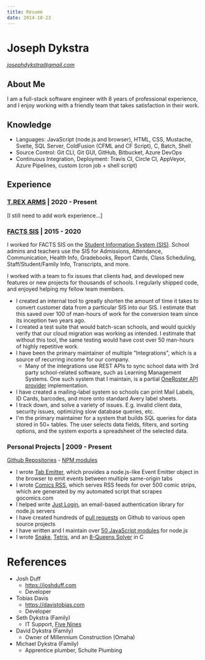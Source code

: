 ```yaml
---
title: Résumé
date: 2014-10-23
---
```


<style>
	article > h1.title {
		display: none;
	}
	.avoid-break {
		page-break-inside: avoid;
	}
</style>

<div class="avoid-break">

# Joseph Dykstra

[*josephdykstra@gmail.com*](mailto:josephdykstra@gmail.com)

## About Me

I am a full-stack software engineer with 8 years of professional experience, and I enjoy working with a friendly team that takes satisfaction in their work.

</div>
<div class="avoid-break">

## Knowledge

- Languages: JavaScript (node.js and browser), HTML, CSS, Mustache, Svelte, SQL Server, ColdFusion (CFML and CF Script), C, Batch, Shell
- Source Control: Git CLI, Git GUI, GitHub, Bitbucket, Azure DevOps
- Continuous Integration, Deployment: Travis CI, Circle CI, AppVeyor, Azure Pipelines, custom (cron job + shell script)

</div>
<div class="avoid-break">

## Experience


### [T.REX ARMS](https://www.trex-arms.com) | 2020 - Present
<!--
2020-04-27
-->

[I still need to add work experience...]



### [FACTS SIS](https://factsmgt.com/) | 2015 - 2020

<!--
2015-04-06 through 2020-04-24
started as a "IT Technical Support Engineer"
left as a "" (I forget)
-->

I worked for FACTS SIS on the [Student Information System (SIS)](https://factsmgt.com/administration/student-information-system/).  School admins and teachers use the SIS for Admissions, Attendance, Communication, Health Info, Gradebooks, Report Cards, Class Scheduling, Staff/Student/Family Info, Transcripts, and more.

I worked with a team to fix issues that clients had, and developed new features or new projects for thousands of schools. I regularly shipped code, and enjoyed helping my fellow team members.

</div>
<div class="avoid-break">

- I created an internal tool to greatly shorten the amount of time it takes to convert customer data from a particular SIS into our SIS. I estimate that this saved over 100 of man-hours of work for the conversion team since its inception two years ago. <!-- 13 schools as of 2020-02-25 -->
- I created a test suite that would batch-scan schools, and would quickly verify that our cloud migration was working as intended. I estimate that without this tool, the same testing would have cost over 50 man-hours of highly repetitive work.
- I have been the primary maintainer of multiple "Integrations", which is a source of recurring income for our company.
	- Many of the integrations use REST APIs to sync school data with 3rd party school-related software, such as Learning Management Systems.
	One such system that I maintain, is a partial [OneRoster API provider](https://www.imsglobal.org/oneroster-v11-final-specification) implementation.
- I have created a mailing-label system so schools can print Mail Labels, ID Cards, barcodes, and more onto standard Avery label sheets.
- I track down, and solve a variety of issues. E.g. invalid client data, security issues, optimizing slow database queries, etc.
- I'm the primary maintainer for a system that builds SQL queries for data stored in 50+ tables.  The user selects data fields, filters, and sorting options, and the system exports a spreadsheet of the selected data.

</div>
<!--
I could mention competitions that I've been a part of.
jpearman programming challenge for vex

-->



<!--
2009-09-xx Joined FLL, I think
2009-02-09 emailed myself a simple game maker program, "object follow mouse"
2009-01-03 in my journal, I mention discovering game maker
2008-12-24 created my gmail account, so I can't search earlier than that. And all my hotmail emails are gone, so I can't search those either.
2008-12-19 in my journal, I mention NXT.
I thought I did other programming prior to game maker... but I'm not sure, so I'll will stick with 2009.
I had previously written July 2008. Not sure where I got "July 2008". That would have been before JC's wedding.
-->
<div class="avoid-break">

### Personal Projects | 2009 - Present

[Github Repositories](https://github.com/ArtskydJ?tab=repositories) - [NPM modules](http://npmjs.org/~artskydj)

- I wrote [Tab Emitter](https://artskydj.github.io/tab-emitter/), which provides a node.js-like Event Emitter object in the browser to emit events between multiple same-origin tabs
- I wrote [Comics RSS](https://www.comicsrss.com), which serves RSS feeds for over 500 comic strips, which are generated by my automated script that scrapes gocomics.com
- I helped write [Just Login](http://justlogin.xyz/), an email-based authentication library for node.js servers
- I have created hundreds of [pull requests](https://github.com/pulls?utf8=%E2%9C%93&q=is%3Apr+author%3AArtskydJ+) on Github to various open source projects
- I have written and I maintain over [50 JavaScript modules](https://npmjs.org/~artskydj) for node.js
- I wrote [Snake](https://github.com/ArtskydJ/snake), [Tetris](https://github.com/ArtskydJ/tetris), and an [8-Queens Solver](https://github.com/ArtskydJ/eight-queens) in C

</div>
<!--
<div class="avoid-break">
	WRG, etc.
</div>
-->
<div class="avoid-break">

# References

- Josh Duff
	- https://joshduff.com
	- Developer
- Tobias Davis
	- https://davistobias.com
	- Developer
- Seth Dykstra (Family)
	- IT Support, [Five Nines](https://gonines.com/)
- David Dykstra (Family)
	- Owner of Millennium Construction (Omaha)
- Michael Dykstra (Family)
	- Apprentice plumber, Schulte Plumbing

</div>
